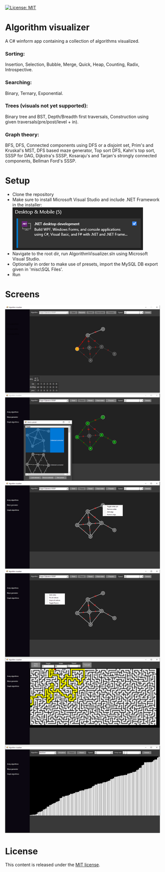 [![License: MIT](https://img.shields.io/badge/License-MIT-green.svg)](https://opensource.org/licenses/MIT)

# Algorithm visualizer

A C# winform app containing a collection of algorithms visualized.

### Sorting:
Insertion, Selection, Bubble, Merge, Quick, Heap, Counting, Radix, Introspective.
### Searching:
Binary, Ternary, Exponential.
### Trees (visuals not yet supported):
Binary tree and BST, Depth/Breadth first traversals, Construction using given traversals(pre/post/level + in).
### Graph theory:
BFS, DFS, Connected components using DFS or a disjoint set, Prim's and Kruskal's MST, DFS based maze generator, Top sort DFS, Kahn's top sort, SSSP for DAG, Dijkstra's SSSP, Kosaraju's and Tarjan's strongly connected components, Bellman Ford's SSSP.

# Setup

- Clone the repository
- Make sure to install Microsoft Visual Studio and include .NET Framework in the installer:
![vs installer dot net framework option](images/setup/vs-installer-dot-net-framework-option.PNG)
- Navigate to the root dir, run AlgorithmVisualizer.sln using Microsoft Visual Studio.
- Optionally in order to make use of presets, import the MySQL DB export given in 'misc\SQL Files'.
- Run

# Screens

![Graph algos](images/mockups/graph-algos.PNG)
![Preset dialog](images/mockups/preset-dialog.PNG)
![Vertex rightclick menu](images/mockups/vertex-rightclick.PNG)
![Empty location rightclick menu](images/mockups/empty-location-rightclick.PNG)
![Maze generator](images/mockups/maze-gen.PNG)
![Array algos](images/mockups/array-algos.PNG)

# License

This content is released under the [MIT license](https://opensource.org/licenses/MIT).
